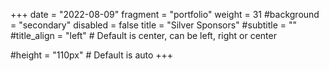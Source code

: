 +++
date = "2022-08-09"
fragment = "portfolio"
weight = 31
#background = "secondary"
disabled = false
title = "Silver Sponsors"
#subtitle = ""
#title_align = "left" # Default is center, can be left, right or center

#height = "110px" # Default is auto
+++